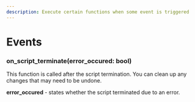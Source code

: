```yaml
---
description: Execute certain functions when some event is triggered
---
```


# Events

### on\_script\_terminate\(error\_occured: bool\)

This function is called after the script termination. You can clean up any changes that may need to be undone.   
  
**error\_occured**  - states whether the script terminated due to an error.

